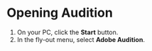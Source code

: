 # Opening Audition

1. On your PC, click the **Start** button. 
2. In the fly-out menu, select **Adobe Audition**.



